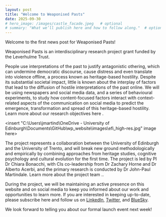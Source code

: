 ```yaml
---
layout: post
title: "Welcome to Weaponised Pasts"
date: 2025-09-30
# hero_image: /images/castle_facade.jpeg   # optional
# summary: "What we’ll publish here and how to follow along."  # optional (used on index)
---
```


Welcome to the first news post for Weaponised Pasts!

<!-- More -->

Weaponised Pasts is an interdisciplinary research project grant funded by the Leverhulme Trust.

People use interpretations of the past to justify antagonistic othering, which can undermine democratic discourse, cause distress and even translate into violence offline, a process known as heritage-based hostility. Despite its substantial societal impact, little is known about the interplay of factors that lead to the diffusion of hostile interpretations of the past online. We will be using newspapers and social media data, and a series of behavioural experiments, to study how content-focused factors interact with context-related aspects of the communication on social media to predict the emergence, transformation and spread of this heritage-based hostility. Learn more about our research objectives here <insert link to project page here>.

<insert "C:\Users\jmartind\OneDrive - University of Edinburgh\Documents\GitHub\wp_website\images\efi_high-res.jpg" image here>

The project represents a collaboration between the University of Edinburgh and the University of Trento, and will break new ground methodologically and empirically by combining approaches from heritage studies, cognitive psychology and cultural evolution for the first time. The project is led by PI Dr Chiara Bonacchi, with CIs co-leadership from Dr Zachary Horne and Dr Alberto Acerbi, and the primary research is conducted by Dr John-Paul Martindale. Learn more about the project team <insert link to people page here>..

During the project, we will be maintaining an active presence on this website and on social media to keep you informed about our work and opportunities to learn more. If you are interested in keeping up-to-date, please subscribe here and follow us on [LinkedIn](https://www.linkedin.com/company/108832533/), [Twitter](https://x.com/WeaponisedPasts), and [BlueSky](https://bsky.app/profile/weaponisedpasts.bsky.social).

We look forward to telling you about our formal launch event next week!